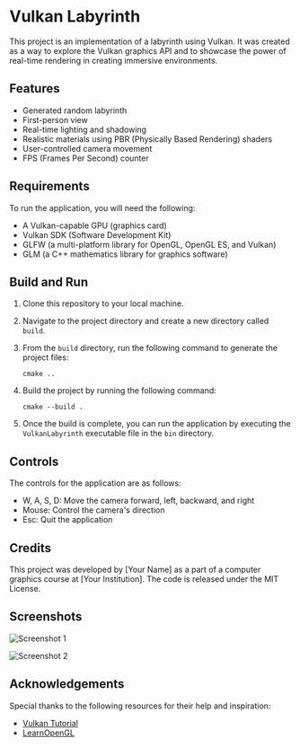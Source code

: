 # Vulkan Labyrinth

This project is an implementation of a labyrinth using Vulkan. It was created as a way to explore the Vulkan graphics API and to showcase the power of real-time rendering in creating immersive environments.

## Features

- Generated random labyrinth
- First-person view
- Real-time lighting and shadowing
- Realistic materials using PBR (Physically Based Rendering) shaders
- User-controlled camera movement
- FPS (Frames Per Second) counter

## Requirements

To run the application, you will need the following:

- A Vulkan-capable GPU (graphics card)
- Vulkan SDK (Software Development Kit)
- GLFW (a multi-platform library for OpenGL, OpenGL ES, and Vulkan)
- GLM (a C++ mathematics library for graphics software)

## Build and Run

1. Clone this repository to your local machine.
2. Navigate to the project directory and create a new directory called `build`.
3. From the `build` directory, run the following command to generate the project files: 

    ```
    cmake ..
    ```

4. Build the project by running the following command:

    ```
    cmake --build .
    ```

5. Once the build is complete, you can run the application by executing the `VulkanLabyrinth` executable file in the `bin` directory.

## Controls

The controls for the application are as follows:

- W, A, S, D: Move the camera forward, left, backward, and right
- Mouse: Control the camera's direction
- Esc: Quit the application

## Credits

This project was developed by [Your Name] as a part of a computer graphics course at [Your Institution]. The code is released under the MIT License. 

## Screenshots

![Screenshot 1](screenshots/screenshot1.png)

![Screenshot 2](screenshots/screenshot2.png)

## Acknowledgements

Special thanks to the following resources for their help and inspiration:

- [Vulkan Tutorial](https://vulkan-tutorial.com/)
- [LearnOpenGL](https://learnopengl.com/)
